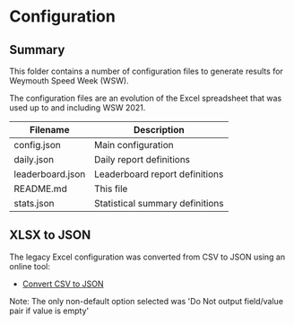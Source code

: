 # Configuration

## Summary

This folder contains a number of configuration files to generate results for Weymouth Speed Week (WSW).

The configuration files are an evolution of the Excel spreadsheet that was used up to and including WSW 2021.

| Filename         | Description |
| ---------------- | ----------- |
| config.json      | Main configuration |
| daily.json       | Daily report definitions |
| leaderboard.json | Leaderboard report definitions |
| README.md        | This file |
| stats.json       | Statistical summary definitions |



## XLSX to JSON

The legacy Excel configuration was converted from CSV to JSON using an online tool:

- [Convert CSV to JSON](https://www.convertcsv.com/csv-to-json.htm)

Note: The only non-default option selected was 'Do Not output field/value pair if value is empty'

